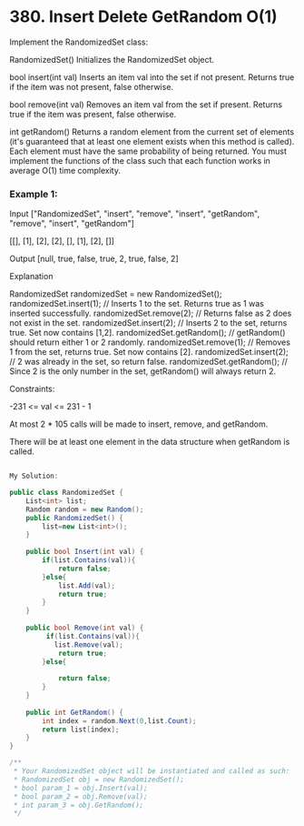 # 380. Insert Delete GetRandom O(1)

Implement the RandomizedSet class:

RandomizedSet() Initializes the RandomizedSet object.

bool insert(int val) Inserts an item val into the set if not present. Returns true if the item was not present, false otherwise.

bool remove(int val) Removes an item val from the set if present. Returns true if the item was present, false otherwise.

int getRandom() Returns a random element from the current set of elements (it's guaranteed that at least one element exists when this method is called). Each element must have the same probability of being returned.
You must implement the functions of the class such that each function works in average O(1) time complexity.

 

### Example 1:

Input
["RandomizedSet", "insert", "remove", "insert", "getRandom", "remove", "insert", "getRandom"]

[[], [1], [2], [2], [], [1], [2], []]

Output
[null, true, false, true, 2, true, false, 2]

Explanation

RandomizedSet randomizedSet = new RandomizedSet();
randomizedSet.insert(1); // Inserts 1 to the set. Returns true as 1 was inserted successfully.
randomizedSet.remove(2); // Returns false as 2 does not exist in the set.
randomizedSet.insert(2); // Inserts 2 to the set, returns true. Set now contains [1,2].
randomizedSet.getRandom(); // getRandom() should return either 1 or 2 randomly.
randomizedSet.remove(1); // Removes 1 from the set, returns true. Set now contains [2].
randomizedSet.insert(2); // 2 was already in the set, so return false.
randomizedSet.getRandom(); // Since 2 is the only number in the set, getRandom() will always return 2.
 

Constraints:

-231 <= val <= 231 - 1

At most 2 * 105 calls will be made to insert, remove, and getRandom.

There will be at least one element in the data structure when getRandom is called.

```csharp

My Solution:

public class RandomizedSet {
    List<int> list;
    Random random = new Random();
    public RandomizedSet() {
        list=new List<int>();
    }
    
    public bool Insert(int val) {
        if(list.Contains(val)){
            return false;
        }else{
            list.Add(val);
            return true;
        }
    }
    
    public bool Remove(int val) {
         if(list.Contains(val)){
           list.Remove(val);
            return true;
        }else{
            
            return false;
        }
    }
    
    public int GetRandom() {
        int index = random.Next(0,list.Count);
        return list[index];
    }
}

/**
 * Your RandomizedSet object will be instantiated and called as such:
 * RandomizedSet obj = new RandomizedSet();
 * bool param_1 = obj.Insert(val);
 * bool param_2 = obj.Remove(val);
 * int param_3 = obj.GetRandom();
 */

```
